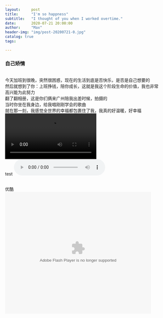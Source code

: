 ```yaml
---
layout:     post
title:      "I'm so happness"
subtitle:   "I thought of you when I worked overtime."
date:       2020-07-21 20:00:00
author:     "Max"
header-img: "img/post-20200721-0.jpg"
catalog: true
tags:

---
```


> 

<h3>自己矫情</h3> 


<br>今天加班到很晚，突然很困惑，现在的生活到底是否快乐，是否是自己想要的
<br>然后就想到了你：上班挣钱，陪你成长，这就是我这个阶段生命的价值，我也非常高兴能为此努力
<br>翻了翻相册，这是你们俩来广州陪我出差时候，拍摄的
<br>当时你坐在我身边，给我唱刚刚学会的歌曲
<br>就在那一刻，我感觉全世界的幸福都包裹住了我，我真的好温暖，好幸福
![mp4](/img/post-20200721-1.mp4)
<br>test
<audio src="{{ site.url }}{{ site.baseurl }}/img/post-20200721-1.mp4" preload controls></audio>

<br>优酷
<embed src="/img/post-20200721-1.mp4" 
width="480" height="400" 
type="application/x-shockwave-flash">
</embed>



